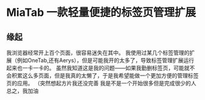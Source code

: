 # MiaTab 一款轻量便捷的标签页管理扩展

## 缘起
我浏览器经常开上百个页面，很容易迷失在其中。
我使用过某几个标签管理的扩展（例如OneTab,还有Aerys），但是可能我开的太多了，导致标签管理扩展运行起来也一卡一卡的。
虽然我知道这是我的问题——如果我勤删标签页，可能就不会积累这么多页面，但是我真的太懒了，于是我希望能做一个更加方便的管理标签页的应用。
（突然想起方片我还没完善
我是不是一个开始很多但是完成很少的人
总之，我加油
